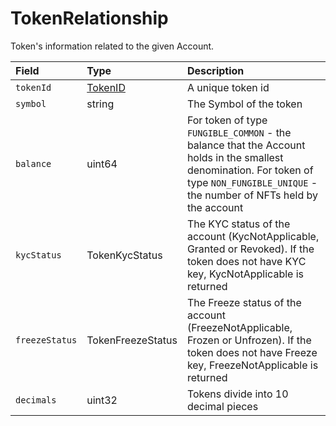 # TokenRelationship

Token's information related to the given Account.

| Field | Type | Description |
| :--- | :--- | :--- |
| `tokenId` | [TokenID](tokenid.md) | A unique token id |
| `symbol` | string | The Symbol of the token |
| `balance` | uint64 | For token of type `FUNGIBLE_COMMON` - the balance that the Account holds in the smallest denomination. For token of type `NON_FUNGIBLE_UNIQUE` - the number of NFTs held by the account |
| `kycStatus` | TokenKycStatus | The KYC status of the account \(KycNotApplicable, Granted or Revoked\). If the token does not have KYC key, KycNotApplicable is returned |
| `freezeStatus` | TokenFreezeStatus | The Freeze status of the account \(FreezeNotApplicable, Frozen or Unfrozen\). If the token does not have Freeze key, FreezeNotApplicable is returned |
| `decimals` | uint32 | Tokens divide into 10 decimal pieces |



